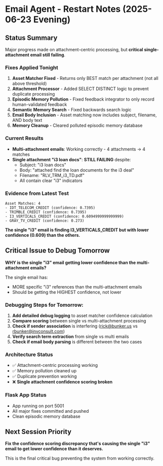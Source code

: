 # Email Agent - Restart Notes (2025-06-23 Evening)

## Status Summary
Major progress made on attachment-centric processing, but **critical single-attachment email still failing**.

### Fixes Applied Tonight

1. **Asset Matcher Fixed** - Returns only BEST match per attachment (not all above threshold)
2. **Attachment Processor** - Added SELECT DISTINCT logic to prevent duplicate processing
3. **Episodic Memory Pollution** - Fixed feedback integrator to only record human-validated feedback
4. **Semantic Memory Search** - Fixed backwards search logic
5. **Email Body Inclusion** - Asset matching now includes subject, filename, AND body text
6. **Memory Cleanup** - Cleared polluted episodic memory database

### Current Results
- **Multi-attachment emails**: Working correctly - 4 attachments → 4 matches
- **Single attachment "i3 loan docs"**: **STILL FAILING** despite:
  - Subject: "i3 loan docs"
  - Body: "attached find the loan documents for the i3 deal"
  - Filename: "RLV_TRM_i3_TD.pdf"
  - All contain clear "i3" indicators

### Evidence from Latest Test
```
Asset Matches: 4
- IDT_TELECOM_CREDIT (confidence: 0.7395)
- TRIMBLE_CREDIT (confidence: 0.7395)
- I3_VERTICALS_CREDIT (confidence: 0.6094999999999999)
- GRAY_TV_CREDIT (confidence: 0.273)
```

**The single "i3" email is finding I3_VERTICALS_CREDIT but with lower confidence (0.609) than the others.**

## Critical Issue to Debug Tomorrow

**WHY is the single "i3" email getting lower confidence than the multi-attachment emails?**

The single email has:
- MORE specific "i3" references than the multi-attachment emails
- Should be getting the HIGHEST confidence, not lower

### Debugging Steps for Tomorrow:

1. **Add detailed debug logging** to asset matcher confidence calculation
2. **Compare scoring** between single vs multi-attachment processing
3. **Check if sender association** is interfering (rick@bunker.us vs rbunker@invconsult.com)
4. **Verify search term extraction** from single vs multi emails
5. **Check if email body parsing** is different between the two cases

### Architecture Status
- ✅ Attachment-centric processing working
- ✅ Memory pollution cleaned up
- ✅ Duplicate prevention working
- ❌ **Single attachment confidence scoring broken**

### Flask App Status
- App running on port 5001
- All major fixes committed and pushed
- Clean episodic memory database

## Next Session Priority
**Fix the confidence scoring discrepancy that's causing the single "i3" email to get lower confidence than it deserves.**

This is the final critical bug preventing the system from working correctly.
